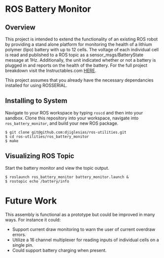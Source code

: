 # ROS Battery Monitor #
## Overview ##
This project is intended to extend the functionality of an existing ROS robot by providing a stand alone platform for monitoring the health of a lithium polymer (lipo) battery with up to 12 cells. The voltage of each individual cell is read and published to a ROS topic as a sensor_msgs/BatteryState message at 1Hz. Additionally, the unit indicated whether or not a battery is plugged in and reports on the health of the battery. For the full project breakdown visit the Instructables.com [HERE](https://www.instructables.com/id/1S-6S-Battery-Voltage-Monitor-ROS/). 

This project assumes that you already have the necessary dependancies installed for using ROSSERIAL.

## Installing to System ##
Navigate to your ROS workspace by typing `roscd` and then into your sandbox. Clone this repository into your workspace, navigate into `ros_battery_monitor`, and build your new ROS package.

~~~
$ git clone git@github.com:djiglesias/ros-utilities.git
$ cd ros-utilities/ros_battery_monitor
$ make
~~~

## Visualizing ROS Topic ##
Start the battery monitor and view the topic output.
~~~
$ roslaunch ros_battery_monitor battery_monitor.launch &
$ rostopic echo /battery/info
~~~

# Future Work ##
This assembly is functional as a prototype but could be improved in many ways. For instance it could:
- Support current draw monitoring to warn the user of current overdraw errors.
- Utilize a 16 channel multiplexer for reading inputs of individual cells on a single pin.
- Could support battery charging when present.